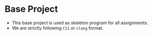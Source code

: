 # Base Project

* This base project is used as skeleton program for all assignments.
* We are strictly following `C11` or `clang` format.
